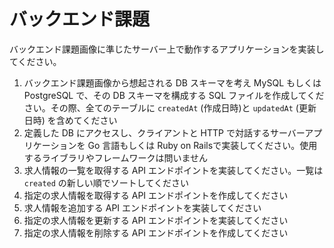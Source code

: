 # バックエンド課題

バックエンド課題画像に準じたサーバー上で動作するアプリケーションを実装してください。

1. バックエンド課題画像から想起される DB スキーマを考え MySQL もしくは PostgreSQL で、その DB スキーマを構成する SQL ファイルを作成してください。その際、全てのテーブルに `createdAt` (作成日時)と `updatedAt` (更新日時) を含めてください
2. 定義した DB にアクセスし、クライアントと HTTP で対話するサーバーアプリケーションを Go 言語もしくは Ruby on Railsで実装してください。使用するライブラリやフレームワークは問いません
3. 求人情報の一覧を取得する API エンドポイントを実装してください。一覧は `created` の新しい順でソートしてください
4. 指定の求人情報を取得する API エンドポイントを作成してください
5. 求人情報を追加する API エンドポイントを実装してください
6. 指定の求人情報を更新する API エンドポイントを実装してください
7. 指定の求人情報を削除する API エンドポイントを作成してください
